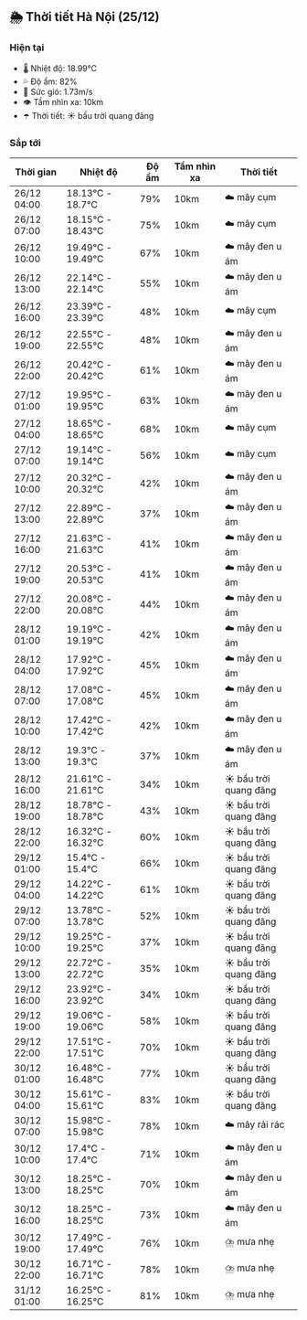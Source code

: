 ## 🌦️ Thời tiết Hà Nội (25/12)

### Hiện tại

- 🌡️ Nhiệt độ: 18.99℃
- 💦 Độ ẩm: 82%
- 💨 Sức gió: 1.73m/s
- 👁️ Tầm nhìn xa: 10km
- ☂️ Thời tiết: ☀️ bầu trời quang đãng

### Sắp tới

| Thời gian | Nhiệt độ | Độ ẩm | Tầm nhìn xa | Thời tiết |
| --- | --- | --- | --- | --- |
| 26/12 04:00 | 18.13℃ - 18.7℃ | 79% | 10km | ☁️ mây cụm |
| 26/12 07:00 | 18.15℃ - 18.43℃ | 75% | 10km | ☁️ mây cụm |
| 26/12 10:00 | 19.49℃ - 19.49℃ | 67% | 10km | ☁️ mây đen u ám |
| 26/12 13:00 | 22.14℃ - 22.14℃ | 55% | 10km | ☁️ mây đen u ám |
| 26/12 16:00 | 23.39℃ - 23.39℃ | 48% | 10km | ☁️ mây cụm |
| 26/12 19:00 | 22.55℃ - 22.55℃ | 48% | 10km | ☁️ mây đen u ám |
| 26/12 22:00 | 20.42℃ - 20.42℃ | 61% | 10km | ☁️ mây đen u ám |
| 27/12 01:00 | 19.95℃ - 19.95℃ | 63% | 10km | ☁️ mây đen u ám |
| 27/12 04:00 | 18.65℃ - 18.65℃ | 68% | 10km | ☁️ mây cụm |
| 27/12 07:00 | 19.14℃ - 19.14℃ | 56% | 10km | ☁️ mây cụm |
| 27/12 10:00 | 20.32℃ - 20.32℃ | 42% | 10km | ☁️ mây đen u ám |
| 27/12 13:00 | 22.89℃ - 22.89℃ | 37% | 10km | ☁️ mây đen u ám |
| 27/12 16:00 | 21.63℃ - 21.63℃ | 41% | 10km | ☁️ mây đen u ám |
| 27/12 19:00 | 20.53℃ - 20.53℃ | 41% | 10km | ☁️ mây đen u ám |
| 27/12 22:00 | 20.08℃ - 20.08℃ | 44% | 10km | ☁️ mây đen u ám |
| 28/12 01:00 | 19.19℃ - 19.19℃ | 42% | 10km | ☁️ mây đen u ám |
| 28/12 04:00 | 17.92℃ - 17.92℃ | 45% | 10km | ☁️ mây đen u ám |
| 28/12 07:00 | 17.08℃ - 17.08℃ | 45% | 10km | ☁️ mây đen u ám |
| 28/12 10:00 | 17.42℃ - 17.42℃ | 42% | 10km | ☁️ mây đen u ám |
| 28/12 13:00 | 19.3℃ - 19.3℃ | 37% | 10km | ☁️ mây đen u ám |
| 28/12 16:00 | 21.61℃ - 21.61℃ | 34% | 10km | ☀️ bầu trời quang đãng |
| 28/12 19:00 | 18.78℃ - 18.78℃ | 43% | 10km | ☀️ bầu trời quang đãng |
| 28/12 22:00 | 16.32℃ - 16.32℃ | 60% | 10km | ☀️ bầu trời quang đãng |
| 29/12 01:00 | 15.4℃ - 15.4℃ | 66% | 10km | ☀️ bầu trời quang đãng |
| 29/12 04:00 | 14.22℃ - 14.22℃ | 61% | 10km | ☀️ bầu trời quang đãng |
| 29/12 07:00 | 13.78℃ - 13.78℃ | 52% | 10km | ☀️ bầu trời quang đãng |
| 29/12 10:00 | 19.25℃ - 19.25℃ | 37% | 10km | ☀️ bầu trời quang đãng |
| 29/12 13:00 | 22.72℃ - 22.72℃ | 35% | 10km | ☀️ bầu trời quang đãng |
| 29/12 16:00 | 23.92℃ - 23.92℃ | 34% | 10km | ☀️ bầu trời quang đãng |
| 29/12 19:00 | 19.06℃ - 19.06℃ | 58% | 10km | ☀️ bầu trời quang đãng |
| 29/12 22:00 | 17.51℃ - 17.51℃ | 70% | 10km | ☀️ bầu trời quang đãng |
| 30/12 01:00 | 16.48℃ - 16.48℃ | 77% | 10km | ☀️ bầu trời quang đãng |
| 30/12 04:00 | 15.61℃ - 15.61℃ | 83% | 10km | ☀️ bầu trời quang đãng |
| 30/12 07:00 | 15.98℃ - 15.98℃ | 78% | 10km | ☁️ mây rải rác |
| 30/12 10:00 | 17.4℃ - 17.4℃ | 71% | 10km | ☁️ mây đen u ám |
| 30/12 13:00 | 18.25℃ - 18.25℃ | 70% | 10km | ☁️ mây đen u ám |
| 30/12 16:00 | 18.25℃ - 18.25℃ | 73% | 10km | ☁️ mây đen u ám |
| 30/12 19:00 | 17.49℃ - 17.49℃ | 76% | 10km | ⛈️ mưa nhẹ |
| 30/12 22:00 | 16.71℃ - 16.71℃ | 78% | 10km | ⛈️ mưa nhẹ |
| 31/12 01:00 | 16.25℃ - 16.25℃ | 81% | 10km | ⛈️ mưa nhẹ |
